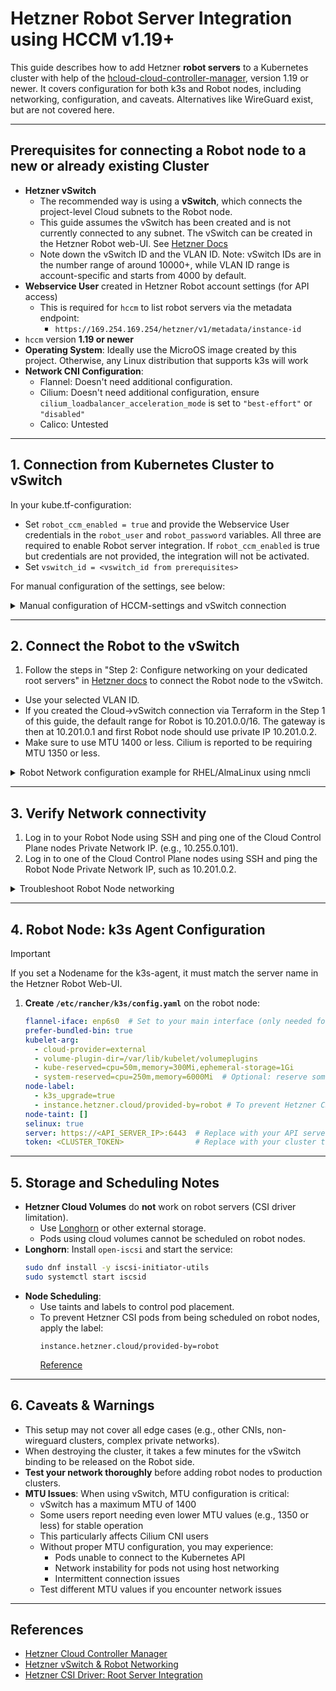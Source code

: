 # Hetzner Robot Server Integration using HCCM v1.19+

This guide describes how to add Hetzner **robot servers** to a Kubernetes cluster with help of the [hcloud-cloud-controller-manager](https://github.com/hetznercloud/hcloud-cloud-controller-manager), version 1.19 or newer.
It covers configuration for both k3s and Robot nodes, including networking, configuration, and caveats. Alternatives like WireGuard exist, but are not covered here.

---

## Prerequisites for connecting a Robot node to a new or already existing Cluster

- **Hetzner vSwitch** 
    - The recommended way is using a **vSwitch**, which connects the project-level Cloud subnets to the Robot node.
    - This guide assumes the vSwitch has been created and is not currently connected to any subnet. The vSwitch can be created in the Hetzner Robot web-UI. See [Hetzner Docs](https://docs.hetzner.com/robot/dedicated-server/network/vswitch)
    - Note down the vSwitch ID and the VLAN ID. Note: vSwitch IDs are in the number range of around 10000+, while VLAN ID range is account-specific and starts from 4000 by default.
- **Webservice User** created in Hetzner Robot account settings (for API access)
    - This is required for `hccm` to list robot servers via the metadata endpoint:
        - `https://169.254.169.254/hetzner/v1/metadata/instance-id`
- `hccm` version **1.19 or newer**
- **Operating System**: Ideally use the MicroOS image created by this project. Otherwise, any Linux distribution that supports k3s will work
- **Network CNI Configuration**: 
    - Flannel: Doesn't need additional configuration.
    - Cilium: Doesn't need additional configuration, ensure `cilium_loadbalancer_acceleration_mode` is set to `"best-effort"` or `"disabled"`
    - Calico: Untested

---

## 1. Connection from Kubernetes Cluster to vSwitch

In your kube.tf-configuration:
  - Set `robot_ccm_enabled = true` and provide the Webservice User credentials in the `robot_user` and `robot_password` variables. All three are required to enable Robot server integration. If `robot_ccm_enabled` is true but credentials are not provided, the integration will not be activated.
  - Set `vswitch_id = <vswitch_id from prerequisites>`

For manual configuration of the settings, see below:

<details>
<summary>Manual configuration of HCCM-settings and vSwitch connection</summary>

### 1. HCCM-settings

- **Update the `hcloud` Kubernetes secret** with your `robot-user` and `robot-password`.
- Set `robot.enabled: true` in `hetzner_ccm_values`.
- Set the correct `cluster-cidr` (the pod subnet for your cluster).
- Deploy `hccm` version **1.19 or newer**.
- Refer to [HCCM Github if required](https://github.com/hetznercloud/hcloud-cloud-controller-manager/blob/a0217eafe74c8704a5e8086cc774ceb3de8f04e3/chart/values.yaml#L54)

### 2. Connect the Existing Cluster Subnet manually to vSwitch 

1. Choose a subnet CIDR to be used for the Robot nodes that doesn't conflict with the existing Cluster subnets, such as 10.201.0.0/16.
2. Connect the existing Cluster Cloud network to the previously created vSwitch in the web-UI and expose the routes to vSwitch. 
  - Follow the steps in [Hetzner docs](https://docs.hetzner.com/cloud/networks/connect-dedi-vswitch) on how to connect the Cluster Subnets to the vSwitch. Use your selected subnet CIDR and VLAN ID.

</details>


---

## 2. Connect the Robot to the vSwitch 

1. Follow the steps in "Step 2: Configure networking on your dedicated root servers" in [Hetzner docs](https://docs.hetzner.com/cloud/networks/connect-dedi-vswitch/#step-2-configure-networking-on-your-dedicated-root-servers) to connect the Robot node to the vSwitch.
  - Use your selected VLAN ID. 
  - If you created the Cloud->vSwitch connection via Terraform in the Step 1 of this guide, the default range for Robot is 10.201.0.0/16. The gateway is then at 10.201.0.1 and first Robot node should use private IP 10.201.0.2. 
  - Make sure to use MTU 1400 or less. Cilium is reported to be requiring MTU 1350 or less.

<details>
<summary>Robot Network configuration example for RHEL/AlmaLinux using nmcli</summary>

Assumptions (change these to your values!):
- vSwitch subnet: `10.201.0.0/16`
- VLAN ID: `4000` # "arbitrary" value, replace with your VLAN ID
- Main interface: `enp6s0`

> [!CAUTION]
> The routes and CIDR notations depend on your local setup and may vary depending on your network configuration.

```bash
nmcli connection add type vlan con-name vlan4000 ifname vlan4000 vlan.parent enp6s0 vlan.id 4000

nmcli connection modify vlan4000 802-3-ethernet.mtu 1400  # Important: vSwitch requires MTU 1400 max.
nmcli connection modify vlan4000 ipv4.addresses '10.201.0.2/16'
nmcli connection modify vlan4000 ipv4.gateway '10.201.0.1'
nmcli connection modify vlan4000 ipv4.method manual
# Route all 10.x IPs through the vSwitch gateway
nmcli connection modify vlan4000 +ipv4.routes "10.0.0.0/8 10.201.0.1"

# Apply the config
nmcli connection down vlan4000
nmcli connection up vlan4000
```

</details>

---
## 3. Verify Network connectivity
1. Log in to your Robot Node using SSH and ping one of the Cloud Control Plane nodes Private Network IP. (e.g., 10.255.0.101).
2. Log in to one of the Cloud Control Plane nodes using SSH and ping the Robot Node Private Network IP, such as 10.201.0.2.


<details>
<summary>Troubleshoot Robot Node networking</summary>

- Make sure the IP address and routing are correct on the Robot Node.
- Following examples assume Robot Node public IP 203.0.113.123, private IP 10.201.0.2, VLAN ID 4000 and device enp6s0.
- `ip route show` on the Robot Node should print similar to this:
```
default via 203.0.113.123 dev enp6s0 proto static onlink 
10.0.0.0/8 via 10.201.0.1 dev enp6s0.4000 proto static onlink 
10.201.0.0/16 dev enp6s0.4000 proto kernel scope link src 10.201.0.2 
```
- `ip addr` on the Robot Node should include similar to this:
```
2: enp6s0: <BROADCAST,MULTICAST,UP,LOWER_UP> mtu 1500 qdisc mq state UP group default qlen 1000
    link/ether a8:a1:REDACTED brd ff:ff:ff:ff:ff:ff
    inet 203.0.113.123/32 scope global enp6s0
       valid_lft forever preferred_lft forever
    inet6 2a01:REDACTED/64 scope global 
       valid_lft forever preferred_lft forever
    inet6 fe80::REDACTED/64 scope link 
       valid_lft forever preferred_lft forever
3: enp6s0.4000@enp6s0: <BROADCAST,MULTICAST,UP,LOWER_UP> mtu 1400 qdisc noqueue state UP group default qlen 1000
    link/ether a8:a1:REDACTED brd ff:ff:ff:ff:ff:ff
    inet 10.201.0.2/16 brd 10.201.255.255 scope global enp6s0.4000
       valid_lft forever preferred_lft forever
    inet6 fe80::REDACTED/64 scope link 
       valid_lft forever preferred_lft forever
``` 
- You may want to try to "Refresh" the vSwitch connection in the Robot web-UIs vSwitches admin-panel. Select the vSwitch, then Robot Node and click Refresh.
- Try rebooting the Robot Node

</details>

---

## 4. Robot Node: k3s Agent Configuration

> [!IMPORTANT]
> If you set a Nodename for the k3s-agent, it must match the server name in the Hetzner Robot Web-UI.

1. **Create `/etc/rancher/k3s/config.yaml`** on the robot node:

    ```yaml
    flannel-iface: enp6s0  # Set to your main interface (only needed for Flannel CNI)
    prefer-bundled-bin: true
    kubelet-arg:
      - cloud-provider=external
      - volume-plugin-dir=/var/lib/kubelet/volumeplugins
      - kube-reserved=cpu=50m,memory=300Mi,ephemeral-storage=1Gi
      - system-reserved=cpu=250m,memory=6000Mi  # Optional: reserve some space for system
    node-label:
      - k3s_upgrade=true
      - instance.hetzner.cloud/provided-by=robot # To prevent Hetzner CSI pods from being scheduled on robot nodes
    node-taint: []
    selinux: true
    server: https://<API_SERVER_IP>:6443  # Replace with your API server IP
    token: <CLUSTER_TOKEN>                # Replace with your cluster token
    ```

---

## 5. Storage and Scheduling Notes

- **Hetzner Cloud Volumes** do **not** work on robot servers (CSI driver limitation).
    - Use [Longhorn](https://longhorn.io/) or other external storage.
    - Pods using cloud volumes cannot be scheduled on robot nodes.
- **Longhorn**: Install `open-iscsi` and start the service:
    ```bash
    sudo dnf install -y iscsi-initiator-utils
    sudo systemctl start iscsid
    ```
- **Node Scheduling**:
    - Use taints and labels to control pod placement.
    - To prevent Hetzner CSI pods from being scheduled on robot nodes, apply the label:
        ```
        instance.hetzner.cloud/provided-by=robot
        ```
      [Reference](https://github.com/hetznercloud/csi-driver/blob/main/docs/kubernetes/README.md#integration-with-root-servers)

---

## 6. Caveats & Warnings

- This setup may not cover all edge cases (e.g., other CNIs, non-wireguard clusters, complex private networks).
- When destroying the cluster, it takes a few minutes for the vSwitch binding to be released on the Robot side.
- **Test your network thoroughly** before adding robot nodes to production clusters.
- **MTU Issues**: When using vSwitch, MTU configuration is critical:
  - vSwitch has a maximum MTU of 1400
  - Some users report needing even lower MTU values (e.g., 1350 or less) for stable operation
  - This particularly affects Cilium CNI users
  - Without proper MTU configuration, you may experience:
    - Pods unable to connect to the Kubernetes API
    - Network instability for pods not using host networking
    - Intermittent connection issues
  - Test different MTU values if you encounter network issues

---

## References

- [Hetzner Cloud Controller Manager](https://github.com/hetznercloud/hcloud-cloud-controller-manager)
- [Hetzner vSwitch & Robot Networking](https://docs.hetzner.com/cloud/networks/connect-dedi-vswitch)
- [Hetzner CSI Driver: Root Server Integration](https://github.com/hetznercloud/csi-driver/blob/main/docs/kubernetes/README.md#integration-with-root-servers)
